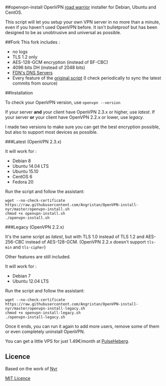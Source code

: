 ##openvpn-install
OpenVPN [road warrior](http://en.wikipedia.org/wiki/Road_warrior_%28computing%29) installer for Debian, Ubuntu and CentOS.

This script will let you setup your own VPN server in no more than a minute, even if you haven't used OpenVPN before. It isn't bulletproof but has been designed to be as unobtrusive and universal as possible.

##Fork
This fork includes :
- no logs
- TLS 1.2 only
- AES-128-GCM encryption (instead of BF-CBC)
- 4096 bits DH (instead of 2048 bits)
- [FDN's DNS Servers](http://www.fdn.fr/actions/dns/)
- Every feature of the [original script](https://github.com/Nyr/openvpn-install) (I check periodically to sync the latest commits from source)

##Installation

To check your OpenVPN version, use `openvpn --version`

If your server **and** your client have OpenVPN 2.3.x or higher, use *latest*. If your server **or** your client have OpenVPN 2.2.x or lower, use *legacy*.

I made two versions to make sure you can get the best encryption possible, but also to support most devices as possible.

###Latest (OpenVPN 2.3.x)

It will work for :
- Debian 8
- Ubuntu 14.04 LTS
- Ubuntu 15.10
- CentOS 6
- Fedora 20

Run the script and follow the assistant:

```
wget --no-check-certificate https://raw.githubusercontent.com/Angristan/OpenVPN-install-nyr/master/openvpn-install.sh
chmod +x openvpn-install.sh
./openvpn-install.sh
```

###Legacy (OpenVPN 2.2.x)

It's the same script as *latest*, but with TLS 1.0 instead of TLS 1.2 and AES-256-CBC instead of AES-128-GCM. (OpenVPN 2.2.x doesn't support `tls-min` and `tls-cipher`)

Other features are still included.

It will work for :
- Debian 7
- Ubuntu 12.04 LTS

Run the script and follow the assistant:

```
wget --no-check-certificate https://raw.githubusercontent.com/Angristan/OpenVPN-install-nyr/master/openvpn-install-legacy.sh
chmod +x openvpn-install-legacy.sh
./openvpn-install-legacy.sh
```

Once it ends, you can run it again to add more users, remove some of them or even completely uninstall OpenVPN.

You can get a little VPS for just 1.49€/month at [PulseHeberg](http://manager.pulseheberg.com/aff.php?aff=1204).

## Licence

Based on the work of [Nyr](https://github.com/Nyr/openvpn-install)

[MIT Licence](https://raw.githubusercontent.com/Angristan/openvpn-install-nyr/master/LICENSE)

